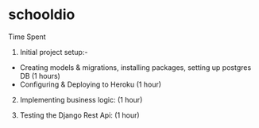 # schooldio

Time Spent

1. Initial project setup:-
  - Creating models & migrations, installing packages, setting up postgres DB (1 hours)
  - Configuring & Deploying to Heroku (1 hour)

2. Implementing business logic: (1 hour)

3. Testing the Django Rest Api: (1 hour)
